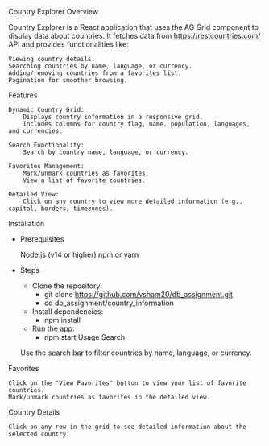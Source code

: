 Country Explorer
Overview

Country Explorer is a React application that uses the AG Grid component to display data about countries. It fetches data from https://restcountries.com/ API and provides functionalities like:

    Viewing country details.
    Searching countries by name, language, or currency.
    Adding/removing countries from a favorites list.
    Pagination for smoother browsing.

Features

    Dynamic Country Grid:
        Displays country information in a responsive grid.
        Includes columns for country flag, name, population, languages, and currencies.

    Search Functionality:
        Search by country name, language, or currency.

    Favorites Management:
        Mark/unmark countries as favorites.
        View a list of favorite countries.

    Detailed View:
        Click on any country to view more detailed information (e.g., capital, borders, timezones).

Installation
- Prerequisites

    Node.js (v14 or higher)
    npm or yarn

- Steps

    - Clone the repository:
        - git clone https://github.com/vsham20/db_assignment.git
        - cd db_assignment/country_information 
    - Install dependencies:
        - npm install 
    - Run the app:
        - npm start
Usage
Search

    Use the search bar to filter countries by name, language, or currency.

Favorites

    Click on the "View Favorites" button to view your list of favorite countries.
    Mark/unmark countries as favorites in the detailed view.

Country Details

    Click on any row in the grid to see detailed information about the selected country.

